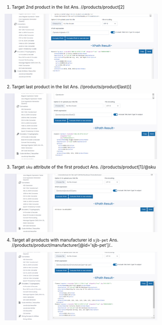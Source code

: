 1. Target 2nd product in the list
Ans. //products/product[2]

![image info](../assignments/activity_1-1.png)

2. Target last product in the list
Ans. //products/product[last()]

![image info](../assignments/activity_1-2.png)

3. Target `sku` attribute of the first product
Ans. //products/product[1]/@sku

![image info](../assignments/activity_1-3.png)

4. Target all products with manufacturer id `sjb-pet`
Ans. //products/product/manufacturer[@id='sjb-pet']/..

![image info](../assignments/activity_1-4.png)